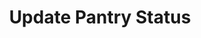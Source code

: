 ---
type: event
id: event.update_pantry_status
feature_id: feature.pantry_management
title: Update Pantry Status
description: |
  This event is triggered by a scheduled system job or when a user opens the Pantry tab after a period of inactivity. It runs a comprehensive check of all pantry items, updating their statuses based on expiration dates, quantities, and order status. This ensures all item statuses are accurate and up-to-date.

preconditions:
  screens:
    - screen.pantry_tab: state.initial
  components:
    - component.pantry_item_list: state.unloaded

trigger:
  trigger_type: system_event
  component: component.pantry_tab
  screen: screen.navigation_bar

api_request:
  method: POST
  endpoint: /api/pantry/status/update
  body:
    user_id: <user_id>
  description: Initiates a comprehensive status update for all pantry items, checking expiration dates, quantities, and order status.

db_interactions:
  relational:
    - action: query
      table: pantry_items
      description: Get all pantry items to evaluate their status.
    - action: query
      table: orders
      description: Check current order status for items marked as "on_the_way".
    - action: update
      table: pantry_items
      description: Batch update statuses based on current data (fresh, expiring, out_of_stock, on_the_way).
    - action: insert
      table: pantry_item_change_log
      description: Log all status changes for audit/history purposes.
    - action: insert
      table: notification
      description: Create notifications for newly expiring items.
  graph: []

state_changes:
  components:
    - component.pantry_item_list:
        state: state.updated
        description: "Pantry item list is updated with current statuses."
    - component.pantry_status_indicators:
        state: state.updated
        description: "Status indicators show current counts of items in each status."
  screens:
    - screen.pantry_tab:
        state: state.rendered
        description: "Pantry tab displays the up-to-date pantry items with accurate statuses."

navigation: []

next_possible_events:
  - event.load_pantry_items
  - event.pantry_items_sort
  - event.search_pantry_items
  - event.view_pantry_item

responses:
  - Updates all pantry item statuses based on current data.
  - May display notifications for newly expiring items.
  - May suggest adding out of stock items to shopping list.
--- 